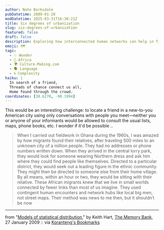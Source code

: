 ```yaml
---
author: Nate Barksdale
pubDatetime: 2009-01-28
modDatetime: 2025-03-31T16:30:21Z
title: Six degrees of urbanization
slug: six-degrees-of-urbanization
featured: false
draft: false
description: Exploring how interconnected human networks can help in finding loved ones, even in unfamiliar cities.
emoji: 🗺️
tags:
  - ✨ Wonder
  - 🦁 Africa
  - 🌍 Culture-Making.com
  - 🗣️ Language
  - 🌀 Complexity
haiku: |
  In search of a friend,  
  Threads of chance connect us all,  
  Home found through the crowd.
coordinates: [38.6270, -90.1994]
---
```


This would be an interesting challenge: to locate a friend in a new-to-you American city using only conversations with people you meet—neither you or anyone of your informants would be allowed to consult the usual lists, maps, phone books, etc. I wonder if it'd be possible ..

> When I carried out fieldwork in Ghana during the 1960s, I was amazed by how migrants found their relatives, after traveling 500 miles to an unknown city of a million people. They had no addresses or phone numbers written down. When they arrived in the central lorry park, they would look for someone wearing Northern dress and ask him where they could find people like themselves. Directed to a particular district, they would seek out a leading figure in the ethnic community. They might then be directed to someone else from their home village. By all means, within an hour or two, they would be sitting with their relative. These African migrants knew that we live in small worlds connected by fewer links than most of us imagine. They used contingent human encounters and network hubs like local big men, not street maps. Their method was news to me then, but it shouldn’t be now

---

from "[Models of statistical distribution](https://www.google.com/search?q=%22Models%20of%20statistical%20distribution%22%20thememorybank.co.uk)," by Keith Hart, [The Memory Bank](http://web.archive.org/web/20210723222137/https://thememorybank.co.uk/2009/01/27/models-of-statistical-distribution/), 27 January 2009 :: via [Koranteng's Bookmarks](http://web.archive.org/web/20160413094605/http://delicious.com/amaah)
